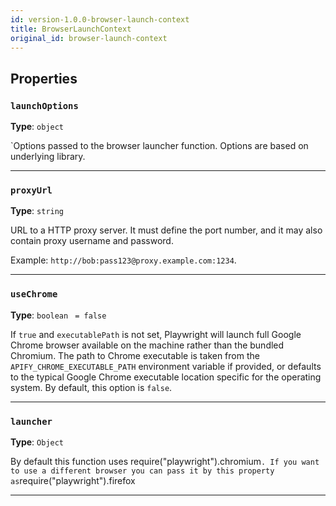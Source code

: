 ```yaml
---
id: version-1.0.0-browser-launch-context
title: BrowserLaunchContext
original_id: browser-launch-context
---
```


<a name="browserlaunchcontext"></a>

## Properties

### `launchOptions`

**Type**: `object`

`Options passed to the browser launcher function. Options are based on underlying library.

---

### `proxyUrl`

**Type**: `string`

URL to a HTTP proxy server. It must define the port number, and it may also contain proxy username and password.

Example: `http://bob:pass123@proxy.example.com:1234`.

---

### `useChrome`

**Type**: `boolean` <code> = false</code>

If `true` and `executablePath` is not set, Playwright will launch full Google Chrome browser available on the machine rather than the bundled
Chromium. The path to Chrome executable is taken from the `APIFY_CHROME_EXECUTABLE_PATH` environment variable if provided, or defaults to the typical
Google Chrome executable location specific for the operating system. By default, this option is `false`.

---

### `launcher`

**Type**: `Object`

By default this function uses
require("playwright").chromium`. If you want to use a different browser you can pass it by this property as`require("playwright").firefox

---

